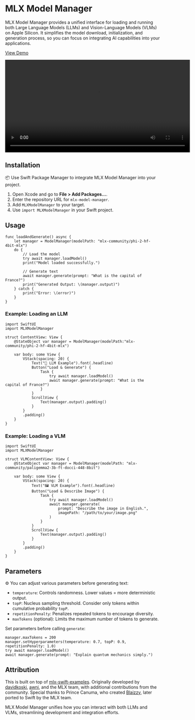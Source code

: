 # MLX Model Manager

MLX Model Manager provides a unified interface for loading and running both Large Language Models (LLMs) and Vision-Language Models (VLMs) on Apple Silicon. It simplifies the model download, initialization, and generation process, so you can focus on integrating AI capabilities into your applications.

[View Demo](https://github.com/kunal732/MLX-Model-Manager/releases/download/v0.0.1/Paligemma2-4k.mov)

<video width="600" controls>
  <source src="https://github.com/kunal732/MLX-Model-Manager/releases/download/v0.0.1/Paligemma2-4k.mov" type="video/mp4">
  Your browser does not support the video tag.
</video>

## Installation

📦 Use Swift Package Manager to integrate MLX Model Manager into your project.

1. Open Xcode and go to **File > Add Packages...**.
2. Enter the repository URL for `mlx-model-manager`.
3. Add `MLXModelManager` to your target.
4. Use `import MLXModelManager` in your Swift project.

## Usage

```
func loadAndGenerate() async {
    let manager = ModelManager(modelPath: "mlx-community/phi-2-hf-4bit-mlx")
    do {
        // Load the model
        try await manager.loadModel()
        print("Model loaded successfully.")
        
        // Generate text
        await manager.generate(prompt: "What is the capital of France?")
        print("Generated Output: \(manager.output)")
    } catch {
        print("Error: \(error)")
    }
}
```


### Example: Loading an LLM

```
import SwiftUI
import MLXModelManager

struct ContentView: View {
    @StateObject var manager = ModelManager(modelPath:"mlx-community/phi-2-hf-4bit-mlx")

    var body: some View {
        VStack(spacing: 20) {
            Text("🤖 LLM Example").font(.headline)
            Button("Load & Generate") {
                Task {
                    try await manager.loadModel()
                    await manager.generate(prompt: "What is the capital of France?")
                }
            }
            ScrollView {
                Text(manager.output).padding()
            }
        }
        .padding()
    }
}
```

### Example: Loading a VLM

```
import SwiftUI
import MLXModelManager

struct VLMContentView: View {
    @StateObject var manager = ModelManager(modelPath: "mlx-community/paligemma2-3b-ft-docci-448-8bit")

    var body: some View {
        VStack(spacing: 20) {
            Text("🖼️ VLM Example").font(.headline)
            Button("Load & Describe Image") {
                Task {
                    try await manager.loadModel()
                    await manager.generate(
                        prompt: "Describe the image in English.",
                        imagePath: "/path/to/your/image.png"
                    )
                }
            }
            ScrollView {
                Text(manager.output).padding()
            }
        }
        .padding()
    }
}
```

## Parameters

⚙️ You can adjust various parameters before generating text:

-  `temperature`: Controls randomness. Lower values = more deterministic output.
-  `topP`: Nucleus sampling threshold. Consider only tokens within cumulative probability `topP`.
-  `repetitionPenalty`: Penalizes repeated tokens to encourage diversity.
-  `maxTokens` (optional): Limits the maximum number of tokens to generate.

Set parameters before calling `generate`:

```
manager.maxTokens = 200
manager.setHyperparameters(temperature: 0.7, topP: 0.9, repetitionPenalty: 1.0)
try await manager.loadModel()
await manager.generate(prompt: "Explain quantum mechanics simply.")
```

## Attribution

This is built on top of [mlx-swift-examples](https://github.com/ml-explore/mlx-swift-examples). Originally developed by [davidkoski](https://github.com/davidkoski), [awni](https://github.com/awni), and the MLX team, with additional contributions from the community. Special thanks to Prince Canuma, who created [Blaizzy](https://github.com/Blaizzy), later ported to Swift by the MLX team.

MLX Model Manager unifies how you can interact with both LLMs and VLMs, streamlining development and integration efforts.

